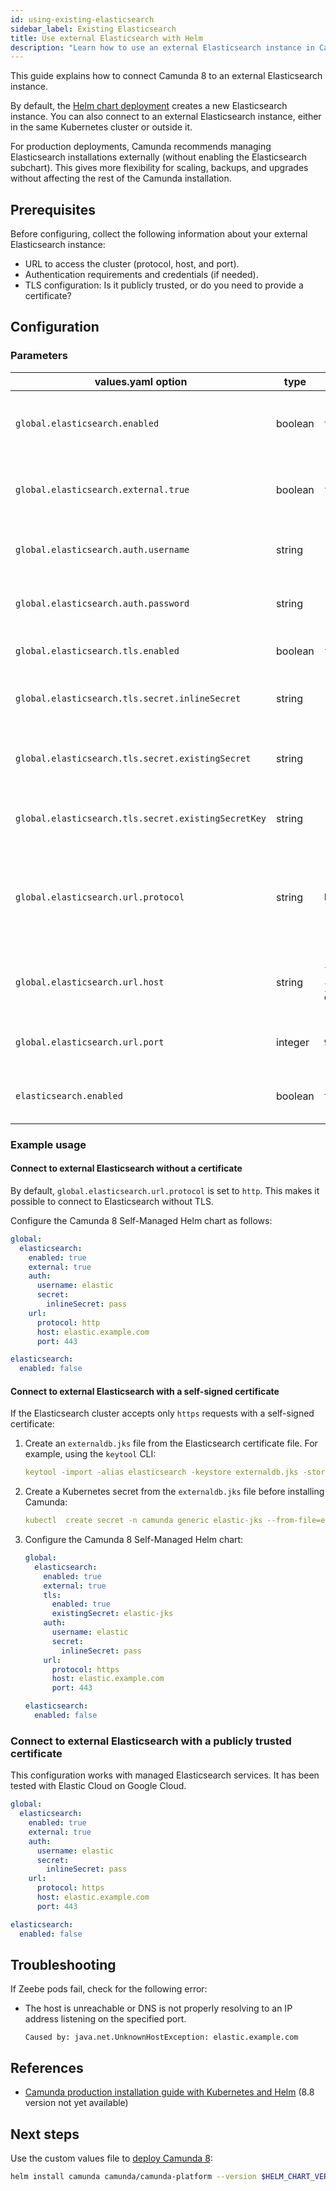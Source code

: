 ```yaml
---
id: using-existing-elasticsearch
sidebar_label: Existing Elasticsearch
title: Use external Elasticsearch with Helm
description: "Learn how to use an external Elasticsearch instance in Camunda 8 Self-Managed Helm chart deployment."
---
```


This guide explains how to connect Camunda 8 to an external Elasticsearch instance.

By default, the [Helm chart deployment](/self-managed/installation-methods/helm/install.md) creates a new Elasticsearch instance. You can also connect to an external Elasticsearch instance, either in the same Kubernetes cluster or outside it.

For production deployments, Camunda recommends managing Elasticsearch installations externally (without enabling the Elasticsearch subchart). This gives more flexibility for scaling, backups, and upgrades without affecting the rest of the Camunda installation.

## Prerequisites

Before configuring, collect the following information about your external Elasticsearch instance:

- URL to access the cluster (protocol, host, and port).
- Authentication requirements and credentials (if needed).
- TLS configuration: Is it publicly trusted, or do you need to provide a certificate?

## Configuration

### Parameters

| values.yaml option                                  | type    | default                             | description                                                                               |
| --------------------------------------------------- | ------- | ----------------------------------- | ----------------------------------------------------------------------------------------- |
| `global.elasticsearch.enabled`                      | boolean | `true`                              | Enable or disable all components connecting to Elasticsearch.                             |
| `global.elasticsearch.external.true`                | boolean | `false`                             | Set to `true` to connect to an external Elasticsearch instance.                           |
| `global.elasticsearch.auth.username`                | string  | `""`                                | HTTP Basic username for Elasticsearch authentication.                                     |
| `global.elasticsearch.auth.password`                | string  | `""`                                | HTTP Basic password for Elasticsearch authentication.                                     |
| `global.elasticsearch.tls.enabled`                  | boolean | `false`                             | Whether Elasticsearch listens on TLS.                                                     |
| `global.elasticsearch.tls.secret.inlineSecret`      | string  | `""`                                | TLS certificate specified directly in `values.yaml`.                                      |
| `global.elasticsearch.tls.secret.existingSecret`    | string  | `""`                                | Kubernetes Secret name containing a TLS certificate.                                      |
| `global.elasticsearch.tls.secret.existingSecretKey` | string  | `""`                                | Kubernetes Secret key with the TLS certificate.                                           |
| `global.elasticsearch.url.protocol`                 | string  | `http`                              | Protocol to use when connecting to Elasticsearch. Possible values are `http` and `https`. |
| `global.elasticsearch.url.host`                     | string  | `{{ .Release.Name }}-elasticsearch` | Hostname or IP address of the Elasticsearch instance.                                     |
| `global.elasticsearch.url.port`                     | integer | `9200`                              | Port number of the Elasticsearch instance.                                                |
| `elasticsearch.enabled`                             | boolean | `true`                              | Enable or disable the Elasticsearch subchart                                              |

### Example usage

#### Connect to external Elasticsearch without a certificate

By default, `global.elasticsearch.url.protocol` is set to `http`. This makes it possible to connect to Elasticsearch without TLS.

Configure the Camunda 8 Self-Managed Helm chart as follows:

```yaml
global:
  elasticsearch:
    enabled: true
    external: true
    auth:
      username: elastic
      secret:
        inlineSecret: pass
    url:
      protocol: http
      host: elastic.example.com
      port: 443

elasticsearch:
  enabled: false
```

#### Connect to external Elasticsearch with a self-signed certificate

If the Elasticsearch cluster accepts only `https` requests with a self-signed certificate:

1. Create an `externaldb.jks` file from the Elasticsearch certificate file. For example, using the `keytool` CLI:

   ```yaml
   keytool -import -alias elasticsearch -keystore externaldb.jks -storetype jks -file elastic.crt -storepass changeit -noprompt
   ```

1. Create a Kubernetes secret from the `externaldb.jks` file before installing Camunda:

   ```yaml
   kubectl  create secret -n camunda generic elastic-jks --from-file=externaldb.jks
   ```

1. Configure the Camunda 8 Self-Managed Helm chart:

   ```yaml
   global:
     elasticsearch:
       enabled: true
       external: true
       tls:
         enabled: true
         existingSecret: elastic-jks
       auth:
         username: elastic
         secret:
           inlineSecret: pass
       url:
         protocol: https
         host: elastic.example.com
         port: 443

   elasticsearch:
     enabled: false
   ```

### Connect to external Elasticsearch with a publicly trusted certificate

This configuration works with managed Elasticsearch services. It has been tested with Elastic Cloud on Google Cloud.

```yaml
global:
  elasticsearch:
    enabled: true
    external: true
    auth:
      username: elastic
      secret:
        inlineSecret: pass
    url:
      protocol: https
      host: elastic.example.com
      port: 443

elasticsearch:
  enabled: false
```

## Troubleshooting

If Zeebe pods fail, check for the following error:

- The host is unreachable or DNS is not properly resolving to an IP address listening on the specified port.

  ```
  Caused by: java.net.UnknownHostException: elastic.example.com
  ```

## References

- [Camunda production installation guide with Kubernetes and Helm](versioned_docs/version-8.7/self-managed/operational-guides/production-guide/helm-chart-production-guide.md) (8.8 version not yet available)

## Next steps

Use the custom values file to [deploy Camunda 8](/self-managed/setup/overview.md):

```sh
helm install camunda camunda/camunda-platform --version $HELM_CHART_VERSION -f existing-elasticsearch-values.yaml
```
